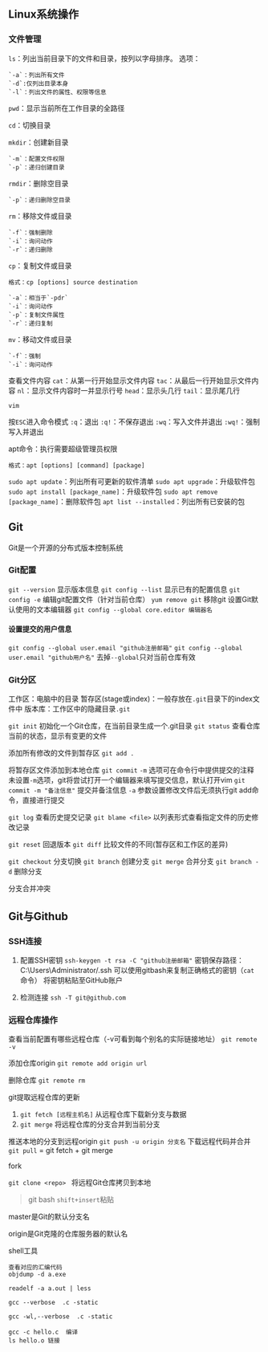 ## Linux系统操作

### 文件管理

 `ls`：列出当前目录下的文件和目录，按列以字母排序。
选项：

    `-a`：列出所有文件
    `-d`:仅列出目录本身
    `-l`：列出文件的属性、权限等信息

`pwd`：显示当前所在工作目录的全路径

`cd`：切换目录

`mkdir`：创建新目录

    `-m`：配置文件权限
    `-p`：递归创建目录

`rmdir`：删除空目录

    `-p`：递归删除空目录

`rm`：移除文件或目录

    `-f`：强制删除
    `-i`：询问动作
    `-r`：递归删除

`cp`：复制文件或目录
```
格式：cp [options] source destination
```
    `-a`：相当于`-pdr`
    `-i`：询问动作
    `-p`：复制文件属性
    `-r`：递归复制

`mv`：移动文件或目录

    `-f`：强制
    `-i`：询问动作

查看文件内容
`cat`：从第一行开始显示文件内容
`tac`：从最后一行开始显示文件内容
`nl`：显示文件内容时一并显示行号
`head`：显示头几行
`tail`：显示尾几行

`vim`

按`ESC`进入命令模式
`:q`：退出
`:q!`：不保存退出
`:wq`：写入文件并退出
`:wq!`：强制写入并退出

apt命令：执行需要超级管理员权限
```
格式：apt [options] [command] [package]
```
`sudo apt update`：列出所有可更新的软件清单
`sudo apt upgrade`：升级软件包
`sudo apt install [package_name]`：升级软件包
`sudo apt remove [package_name]`：删除软件包
`apt list --installed`：列出所有已安装的包

## Git
Git是一个开源的分布式版本控制系统
### Git配置

`git --version`  显示版本信息
`git config --list`   显示已有的配置信息
`git config -e`      编辑git配置文件（针对当前仓库）
`yum remove git`      移除git
设置Git默认使用的文本编辑器
`git config --global core.editor 编辑器名`

#### 设置提交的用户信息

`git config --global user.email "github注册邮箱"`
`git config --global user.email "github用户名"`
去掉`--global`只对当前仓库有效

### Git分区
工作区：电脑中的目录
暂存区(stage或index)：一般存放在`.git`目录下的index文件中
版本库：工作区中的隐藏目录`.git`


`git init`    初始化一个Git仓库，在当前目录生成一个.git目录
`git status`  查看仓库当前的状态，显示有变更的文件

添加所有修改的文件到暂存区
`git add .`

将暂存区文件添加到本地仓库
`git commit`
`-m` 选项可在命令行中提供提交的注释
未设置`-m`选项，git将尝试打开一个编辑器来填写提交信息，默认打开vim
`git commit -m "备注信息"`    提交并备注信息
`-a` 参数设置修改文件后无须执行git add命令，直接进行提交

`git log`         查看历史提交记录
`git blame <file>` 以列表形式查看指定文件的历史修改记录

`git reset`       回退版本
`git diff`       比较文件的不同(暂存区和工作区的差异)

`git checkout`   分支切换
`git branch`      创建分支
`git merge`       合并分支
`git branch -d`   删除分支

分支合并冲突


## Git与Github

### SSH连接
1. 配置SSH密钥
`ssh-keygen -t rsa -C "github注册邮箱"`
密钥保存路径：C:\Users\Administrator/.ssh
可以使用gitbash来复制正确格式的密钥（`cat`命令）
将密钥粘贴至GitHub账户

2. 检测连接
`ssh -T git@github.com`

### 远程仓库操作
查看当前配置有哪些远程仓库（-v可看到每个别名的实际链接地址）
`git remote -v`

添加仓库origin
`git remote add origin url`

删除仓库
`git remote rm`

git提取远程仓库的更新
1. `git fetch [远程主机名]`   从远程仓库下载新分支与数据
2. `git merge`                将远程仓库的分支合并到当前分支                            

推送本地的分支到远程origin
`git push -u origin 分支名`
下载远程代码并合并
`git pull` = git fetch + git merge

fork

`git clone <repo> `   将远程Git仓库拷贝到本地  
> git bash `shift+insert`粘贴

master是Git的默认分支名

origin是Git克隆的仓库服务器的默认名


shell工具

```
查看对应的汇编代码
objdump -d a.exe
```

```
readelf -a a.out | less
```


```
gcc --verbose  .c -static

gcc -wl,--verbose  .c -static

gcc -c hello.c  编译
ls hello.o 链接
```